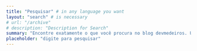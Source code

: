 ```yaml
---
title: "Pesquisar" # in any language you want
layout: "search" # is necessary
# url: "/archive"
# description: "Description for Search"
summary: "Encontre exatamente o que você procura no blog devmedeiros. Use nossa ferramenta de pesquisa para buscar posts por palavras-chave ou frases específicas e mergulhe em conteúdo relevante."
placeholder: "digite para pesquisar"
---
```


